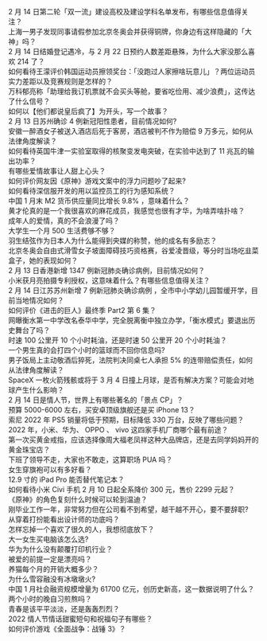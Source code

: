 2 月 14 日第二轮「双一流」建设高校及建设学科名单发布，有哪些信息值得关注？  
上海一男子发现同事请假参加北京冬奥会并获得铜牌，你身边有这样隐藏的「大神」吗？  
2 月 14 日结婚登记遇冷，与 2 月 22 日预约人数差距悬殊，为什么大家没那么喜欢 214 了？  
如何看待王濛评价韩国运动员擦领奖台：「没跑过人家擦啥玩意儿」？两位运动员实力差距以及竞赛规则是怎样的？  
万科郁亮称「助理给我订机票就不会买头等舱，要省吃俭用、减少浪费」，这传达了什么信号？  
如何以【他们都说皇后疯了】为开头，写一个故事？  
2 月 13 日苏州确诊 4 例新冠阳性患者，目前情况如何?  
安徽一醉酒女子被送入酒店后死于客房，酒店被判不作为赔偿 9 万多元，如何从法律角度解读？  
如何看待英国牛津一实验室取得的核聚变发电突破，在实验中达到了 11 兆瓦的输出功率？  
有哪些爱情故事让人甜上心头？  
如何评价网友因《原神》游戏文案中的浮力问题吵了起来?  
如何看待深信服开发的用以监控员工的行为感知系统？  
中国 1 月末 M2 货币供应量同比增长 9.8% ，意味着什么？  
黄才伦真的是一个我很喜欢的麻花成员，我感觉也很有才华，为啥弄啥扑啥？  
成年人的爱情，真的不会浪漫了吗？  
大学生一个月 500 生活费够不够？  
羽生结弦作为日本人为什么能得到央媒的称赞，他的成名有多励志？  
北京冬奥会自由式滑雪女子坡面障碍技巧资格赛，谷爱凌晋级，等分时当场吃韭菜盒子，她的表现如何？  
2 月 13 日香港新增 1347 例新冠肺炎确诊病例，目前情况如何？  
小米获月亮拍摄专利授权，这意味着什么？有哪些信息值得关注？  
2 月 14 日江苏苏州新增 7 例新冠肺炎确诊病例 ，全市中小学幼儿园暂缓开学，目前当地情况如何？  
如何评价《进击的巨人》最终季 Part2 第 6 集？  
网曝衡水第一中学改名泰华中学，完全脱离衡中独立办学，「衡水模式」要退出历史舞台了吗？  
时速 100 公里开 10 个小时耗油，还是时速 50 公里开 20 个小时耗油？  
一个男生真的会打四个小时的篮球而不回你信息吗?  
男子饭局上主动敬酒后猝死，法院判决同桌七人承担 5% 的连带赔偿责任，如何从法律角度解读？  
SpaceX 一枚火箭残骸或将于 3 月 4 日撞上月球，是否有解决方案？可能会对地球产生什么影响？  
2 月 14 日是情人节，世界上有哪些著名的「景点 CP」？  
预算 5000-6000 左右，买安卓顶级旗舰还是买 iPhone 13？  
索尼 2022 年 PS5 销量将低于预期，目标降低 330 万台，反映了哪些问题？  
2022 年，小米、华为、 OPPO 、 vivo 这四家手机厂商哪个最有前途？  
第一次买黄金戒指，应该选择像周大福老凤祥这种大品牌店，还是去同学妈妈开的黄金珠宝店？  
下班了领导不走，大家也不敢走，这算职场 PUA 吗？  
女生穿旗袍可以有多好看？  
12.9 寸的 iPad Pro 能否替代笔记本？  
如何看待小米 Civi 手机 2 月 10 日起全系降价 300 元，售价 2299 元起？  
《原神》的角色复刻什么时候可以轮到温迪？  
刚毕业工作一年，非常努力但在公司看不到希望，越干越不开心，要不要辞职?  
从穿着打扮能看出设计师的功底吗？  
怎样忘掉一个喜欢了很久的人，我想彻底放下？  
大一女生买电脑该怎么选?  
华为为什么没有颠覆打印机行业？  
被爱的前提一定是漂亮吗？  
养猫每个月的开销大概多少？  
为什么雪容融没有冰墩墩火?  
中国 1 月社会融资规模增量为 61700 亿元，创历史新高，这一数据说明了什么？  
两个小时的晚自习煎熬吗？  
青春是该平平淡淡，还是轰轰烈烈？  
2022 情人节情话甜蜜短句和祝福句子有哪些？  
如何评价游戏《全面战争：战锤 3》？  
